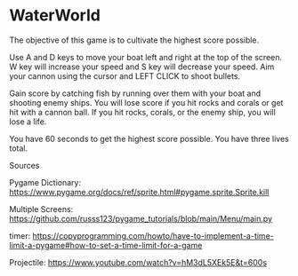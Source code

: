 # WaterWorld
The objective of this game is to cultivate the highest score possible. 

Use A and D keys to move your boat left and right at the top of the screen. W key will increase your speed and S key will decrease your speed. 
Aim your cannon using the cursor and LEFT CLICK to shoot bullets. 

Gain score by catching fish by running over them with your boat and shooting enemy ships. You will lose score if you hit rocks and corals or 
get hit with a cannon ball. If you hit rocks, corals, or the enemy ship, you will lose a life. 

You have 60 seconds to get the highest score possible. You have three lives total. 

Sources

Pygame Dictionary: https://www.pygame.org/docs/ref/sprite.html#pygame.sprite.Sprite.kill

Multiple Screens: https://github.com/russs123/pygame_tutorials/blob/main/Menu/main.py

timer: https://copyprogramming.com/howto/have-to-implement-a-time-limit-a-pygame#how-to-set-a-time-limit-for-a-game

Projectile: https://www.youtube.com/watch?v=hM3dL5XEk5E&t=600s


